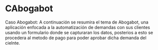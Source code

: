 # CAbogabot
Caso Abogabot:
A continuación se resumira el tema de Abogabot, una aplicación enfocada a la automatización de demandas con sus clientes usando un formulario donde se capturaran 
los datos, posterios a esto se procedera al metodo de pago para poder aprobar dicha demanda del cielnte. 
